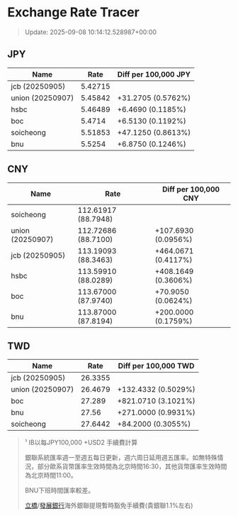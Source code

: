 # Exchange Rate Tracer

> Update: 2025-09-08 10:14:12.528987+00:00

## JPY

| Name             |    Rate | Diff per 100,000 JPY   |
|------------------|---------|------------------------|
| jcb (20250905)   | 5.42715 |                        |
| union (20250907) | 5.45842 | +31.2705 (0.5762%)     |
| hsbc             | 5.46489 | +6.4690 (0.1185%)      |
| boc              | 5.4714  | +6.5130 (0.1192%)      |
| soicheong        | 5.51853 | +47.1250 (0.8613%)     |
| bnu              | 5.5254  | +6.8750 (0.1246%)      |

## CNY

| Name             | Rate                | Diff per 100,000 CNY   |
|------------------|---------------------|------------------------|
| soicheong        | 112.61917	(88.7948) |                        |
| union (20250907) | 112.72686	(88.7100) | +107.6930 (0.0956%)    |
| jcb (20250905)   | 113.19093	(88.3463) | +464.0671 (0.4117%)    |
| hsbc             | 113.59910	(88.0289) | +408.1649 (0.3606%)    |
| boc              | 113.67000	(87.9740) | +70.9050 (0.0624%)     |
| bnu              | 113.87000	(87.8194) | +200.0000 (0.1759%)    |

## TWD

| Name             |    Rate | Diff per 100,000 TWD   |
|------------------|---------|------------------------|
| jcb (20250905)   | 26.3355 |                        |
| union (20250907) | 26.4679 | +132.4332 (0.5029%)    |
| boc              | 27.289  | +821.0710 (3.1021%)    |
| bnu              | 27.56   | +271.0000 (0.9931%)    |
| soicheong        | 27.6442 | +84.2000 (0.3055%)     |


> ¹ IB以每JPY100,000 +USD2 手續費計算
>
> 銀聯系統匯率週一至週五每日更新，週六周日延用週五匯率。如無特殊情況，部分歐系貨幣匯率生效時間為北京時間16:30，其他貨幣匯率生效時間為北京時間11:00。
>
> BNU下班時間匯率較差。
>
> [立橋](https://www.wlbank.com.mo/uploads/ueditor/file/20181211/1544536513900230.pdf)/[發展銀行](https://www.mdb.com.mo/Service_Charges_20230728.pdf)海外銀聯提現暫時豁免手續費(貴銀聯1.1%左右)


